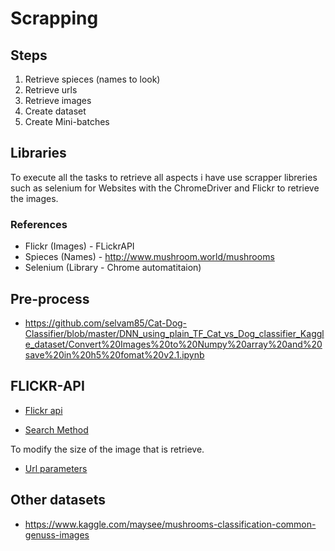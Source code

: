 

# Scrapping


## Steps

1. Retrieve spieces (names to look)
2. Retrieve urls
3. Retrieve images
4. Create dataset
5. Create Mini-batches

## Libraries

To execute all the tasks to retrieve all aspects i have use scrapper libreries such as selenium for Websites with the ChromeDriver and Flickr to retrieve the images.

### References

- Flickr (Images) - FLickrAPI
- Spieces (Names) - http://www.mushroom.world/mushrooms
- Selenium (Library - Chrome automatitaion)

## Pre-process

- https://github.com/selvam85/Cat-Dog-Classifier/blob/master/DNN_using_plain_TF_Cat_vs_Dog_classifier_Kaggle_dataset/Convert%20Images%20to%20Numpy%20array%20and%20save%20in%20h5%20fomat%20v2.1.ipynb

## FLICKR-API

- [Flickr api](https://www.flickr.com/services/api/)

- [Search Method](https://www.flickr.com/services/api/flickr.photos.search.html)

To modify the size of the image that is retrieve.
- [Url parameters](https://www.flickr.com/services/api/misc.urls.html)


## Other datasets

- https://www.kaggle.com/maysee/mushrooms-classification-common-genuss-images

